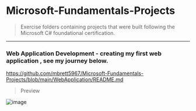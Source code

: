 # Microsoft-Fundamentals-Projects
>Exercise folders containing projects that were built following the Microsoft C# foundational certification.


---

### **Web Application Development - creating my first web application , see my journey below**.

https://github.com/mbrett5967/Microsoft-Fundamentals-Projects/blob/main/WebApplication/README.md

>Preview

![image](https://github.com/user-attachments/assets/fee9fefe-8630-4930-8bfa-935d1aa828ba)




